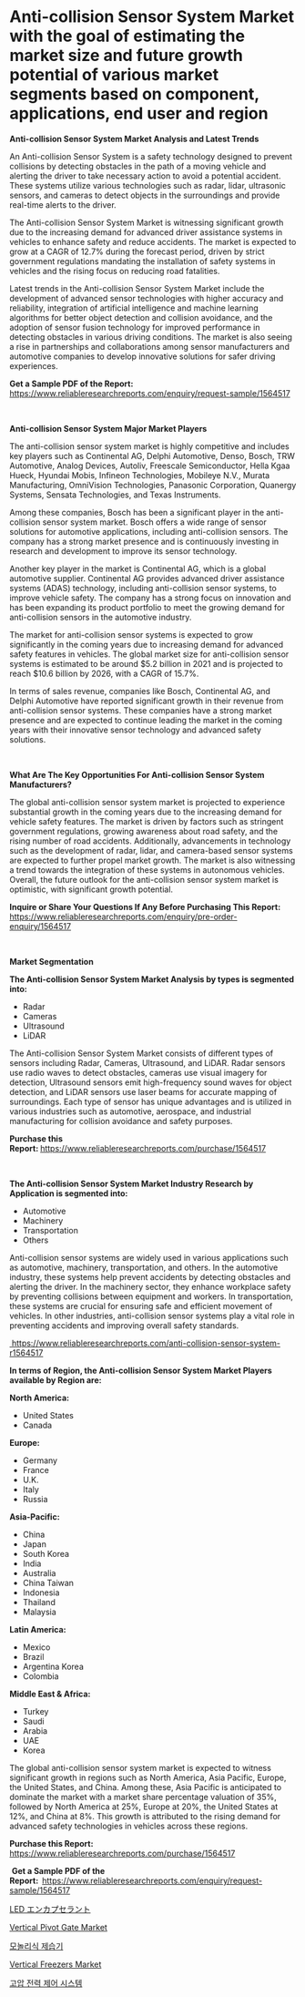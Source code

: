 <p><h1>Anti-collision Sensor System Market with the goal of estimating the market size and future growth potential of various market segments based on component, applications, end user and region</h1></p><p><strong>Anti-collision Sensor System Market Analysis and Latest Trends</strong></p>
<p><p>An Anti-collision Sensor System is a safety technology designed to prevent collisions by detecting obstacles in the path of a moving vehicle and alerting the driver to take necessary action to avoid a potential accident. These systems utilize various technologies such as radar, lidar, ultrasonic sensors, and cameras to detect objects in the surroundings and provide real-time alerts to the driver.</p><p>The Anti-collision Sensor System Market is witnessing significant growth due to the increasing demand for advanced driver assistance systems in vehicles to enhance safety and reduce accidents. The market is expected to grow at a CAGR of 12.7% during the forecast period, driven by strict government regulations mandating the installation of safety systems in vehicles and the rising focus on reducing road fatalities.</p><p>Latest trends in the Anti-collision Sensor System Market include the development of advanced sensor technologies with higher accuracy and reliability, integration of artificial intelligence and machine learning algorithms for better object detection and collision avoidance, and the adoption of sensor fusion technology for improved performance in detecting obstacles in various driving conditions. The market is also seeing a rise in partnerships and collaborations among sensor manufacturers and automotive companies to develop innovative solutions for safer driving experiences.</p></p>
<p><strong>Get a Sample PDF of the Report:&nbsp;</strong> <a href="https://www.reliableresearchreports.com/enquiry/request-sample/1564517">https://www.reliableresearchreports.com/enquiry/request-sample/1564517</a></p>
<p>&nbsp;</p>
<p><strong>Anti-collision Sensor System Major Market Players</strong></p>
<p><p>The anti-collision sensor system market is highly competitive and includes key players such as Continental AG, Delphi Automotive, Denso, Bosch, TRW Automotive, Analog Devices, Autoliv, Freescale Semiconductor, Hella Kgaa Hueck, Hyundai Mobis, Infineon Technologies, Mobileye N.V., Murata Manufacturing, OmniVision Technologies, Panasonic Corporation, Quanergy Systems, Sensata Technologies, and Texas Instruments.</p><p>Among these companies, Bosch has been a significant player in the anti-collision sensor system market. Bosch offers a wide range of sensor solutions for automotive applications, including anti-collision sensors. The company has a strong market presence and is continuously investing in research and development to improve its sensor technology.</p><p>Another key player in the market is Continental AG, which is a global automotive supplier. Continental AG provides advanced driver assistance systems (ADAS) technology, including anti-collision sensor systems, to improve vehicle safety. The company has a strong focus on innovation and has been expanding its product portfolio to meet the growing demand for anti-collision sensors in the automotive industry.</p><p>The market for anti-collision sensor systems is expected to grow significantly in the coming years due to increasing demand for advanced safety features in vehicles. The global market size for anti-collision sensor systems is estimated to be around $5.2 billion in 2021 and is projected to reach $10.6 billion by 2026, with a CAGR of 15.7%.</p><p>In terms of sales revenue, companies like Bosch, Continental AG, and Delphi Automotive have reported significant growth in their revenue from anti-collision sensor systems. These companies have a strong market presence and are expected to continue leading the market in the coming years with their innovative sensor technology and advanced safety solutions.</p></p>
<p>&nbsp;</p>
<p><strong>What Are The Key Opportunities For Anti-collision Sensor System Manufacturers?</strong></p>
<p><p>The global anti-collision sensor system market is projected to experience substantial growth in the coming years due to the increasing demand for vehicle safety features. The market is driven by factors such as stringent government regulations, growing awareness about road safety, and the rising number of road accidents. Additionally, advancements in technology such as the development of radar, lidar, and camera-based sensor systems are expected to further propel market growth. The market is also witnessing a trend towards the integration of these systems in autonomous vehicles. Overall, the future outlook for the anti-collision sensor system market is optimistic, with significant growth potential.</p></p>
<p><strong>Inquire or Share Your Questions If Any Before Purchasing This Report:</strong> <a href="https://www.reliableresearchreports.com/enquiry/pre-order-enquiry/1564517">https://www.reliableresearchreports.com/enquiry/pre-order-enquiry/1564517</a></p>
<p>&nbsp;</p>
<p><strong>Market Segmentation</strong></p>
<p><strong>The Anti-collision Sensor System Market Analysis by types is segmented into:</strong></p>
<p><ul><li>Radar</li><li>Cameras</li><li>Ultrasound</li><li>LiDAR</li></ul></p>
<p><p>The Anti-collision Sensor System Market consists of different types of sensors including Radar, Cameras, Ultrasound, and LiDAR. Radar sensors use radio waves to detect obstacles, cameras use visual imagery for detection, Ultrasound sensors emit high-frequency sound waves for object detection, and LiDAR sensors use laser beams for accurate mapping of surroundings. Each type of sensor has unique advantages and is utilized in various industries such as automotive, aerospace, and industrial manufacturing for collision avoidance and safety purposes.</p></p>
<p><strong>Purchase this Report:&nbsp;</strong><a href="https://www.reliableresearchreports.com/purchase/1564517">https://www.reliableresearchreports.com/purchase/1564517</a></p>
<p>&nbsp;</p>
<p><strong>The Anti-collision Sensor System Market Industry Research by Application is segmented into:</strong></p>
<p><ul><li>Automotive</li><li>Machinery</li><li>Transportation</li><li>Others</li></ul></p>
<p><p>Anti-collision sensor systems are widely used in various applications such as automotive, machinery, transportation, and others. In the automotive industry, these systems help prevent accidents by detecting obstacles and alerting the driver. In the machinery sector, they enhance workplace safety by preventing collisions between equipment and workers. In transportation, these systems are crucial for ensuring safe and efficient movement of vehicles. In other industries, anti-collision sensor systems play a vital role in preventing accidents and improving overall safety standards.</p></p>
<p><a href="https://www.reliableresearchreports.com/anti-collision-sensor-system-r1564517">&nbsp;https://www.reliableresearchreports.com/anti-collision-sensor-system-r1564517</a></p>
<p><strong>In terms of Region, the Anti-collision Sensor System Market Players available by Region are:</strong></p>
<p>
    <p> <strong> North America: </strong>
        <ul>
            <li>United States</li>
            <li>Canada</li>
        </ul>
        </p> 
    <p> <strong> Europe: </strong>
        <ul>
            <li>Germany</li>
            <li>France</li>
            <li>U.K.</li>
            <li>Italy</li>
            <li>Russia</li>
        </ul>
        </p> 
    <p> <strong> Asia-Pacific: </strong>
        <ul>
            <li>China</li>
            <li>Japan</li>
            <li>South Korea</li>
            <li>India</li>
            <li>Australia</li>
            <li>China Taiwan</li>
            <li>Indonesia</li>
            <li>Thailand</li>
            <li>Malaysia</li>
        </ul>
        </p> 
    <p> <strong> Latin America: </strong>
        <ul>
            <li>Mexico</li>
            <li>Brazil</li>
            <li>Argentina Korea</li>
            <li>Colombia</li>
        </ul>
        </p> 
    <p> <strong> Middle East & Africa: </strong>
        <ul>
            <li>Turkey</li>
            <li>Saudi</li>
            <li>Arabia</li>
            <li>UAE</li>
            <li>Korea</li>
        </ul>
    </p>
    </p>
<p><p>The global anti-collision sensor system market is expected to witness significant growth in regions such as North America, Asia Pacific, Europe, the United States, and China. Among these, Asia Pacific is anticipated to dominate the market with a market share percentage valuation of 35%, followed by North America at 25%, Europe at 20%, the United States at 12%, and China at 8%. This growth is attributed to the rising demand for advanced safety technologies in vehicles across these regions.</p></p>
<p><strong>Purchase this Report: </strong><a href="https://www.reliableresearchreports.com/purchase/1564517">https://www.reliableresearchreports.com/purchase/1564517</a></p>
<p>&nbsp;<strong>Get a Sample PDF of the Report:&nbsp;&nbsp;</strong><a href="https://www.reliableresearchreports.com/enquiry/request-sample/1564517">https://www.reliableresearchreports.com/enquiry/request-sample/1564517</a></p>
<p><strong></strong></p>
<p><p><a href="https://github.com/NikitaBruen/Market-Research-Report-List-1/blob/main/1337414161894.md">LED エンカプセラント</a></p><p><a href="https://github.com/ikahanika44/Market-Research-Report-List-1/blob/main/vertical-pivot-gate-market.md">Vertical Pivot Gate Market</a></p><p><a href="https://github.com/joyliyu/Market-Research-Report-List-1/blob/main/4047676174289.md">모놀리식 제습기</a></p><p><a href="https://github.com/RickHolmes3/Market-Research-Report-List-5/blob/main/vertical-freezers-market.md">Vertical Freezers Market</a></p><p><a href="https://github.com/nicolaseller56452023/Market-Research-Report-List-1/blob/main/9996989174290.md">고압 전력 제어 시스템</a></p></p>